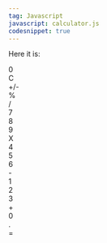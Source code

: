```yaml
---
tag: Javascript
javascript: calculator.js
codesnippet: true
---
```


Here it is:
<link href='http://fonts.googleapis.com/css?family=Roboto:400,100,300' rel='stylesheet' type='text/css'>
<style type="text/css">
/* prevent text highlighting on double click*/
#calc-wrapper {
	-webkit-touch-callout: none;
	-webkit-user-select: none;
	-khtml-user-select: none;
	-moz-user-select: none;
	-ms-user-select: none;
	user-select: none;
}

#calc-wrapper {
	border: 5px solid rgb(147, 147, 147);
	box-shadow: -11px 11px 15px #888;
	width: 261px;
	height: 431px;
	margin-left: 20px;
	cursor: pointer;
}

#screen-wrapper {
	width: 100%;
	background-color: black;	
	margin-right: 10px;
}

#calc-screen {
	margin-right: 20px;
	height: 105px;
	text-align: right;
	line-height: 110px;
	font-size: 45px;
	font-family: 'Roboto', sans-serif;
	font-weight: 300;
	color: #FFF;
}


/* for the numpad */
.num {
	margin: -1px;
	border: 1px solid rgba(0, 0, 0, 0.39);
	float: left;
	width: 65px;
	height: 65px;
	text-align: center;
	line-height: 65px;
	font-size: 30px;
	font-family: 'Roboto', sans-serif;
	font-weight: 300;
	color: #000;
	background-color: #F5F5F5;
}

.num:active {
	background-color: #D8D1D1;
}

.zero {
	width: 130px;
	text-align: left;
	text-indent: 25px;
}

.op {
	background-color: orange;
	color: #FFF;
}

.op:active {
	background-color: #FFCE33;
}	

/* Top 3 operators C, +/- and % */
.topOp {
	background-color: #E4E4E4;
}

#decimal {
	font-size: 50px;
	line-height: 50px;
}
</style>

<div id="calc-wrapper">
	<div id="screen-wrapper"><div id="calc-screen">0</div></div>
	<div id ="clearAll" class="num extra topOp">C</div><div id="plusMinus" class="num extra topOp number" value="-">+/-</div><div id="mod" class="num extra topOp">%</div><div id="divide" class="num op">/</div>
	<div id="seven" class="num number" value="7">7</div><div id="eight" class="num number" value="8">8</div><div id="nine" class="num number" value="9">9</div><div id="multiply" class="num op">X</div>
	<div id="four" class="num number" value="4">4</div><div id="five" class="num number" value="5">5</div><div id="six" class="num number" value="6">6</div><div id="minus" class="num op">-</div>
	<div id="one" class="num number" value="1">1</div><div id="two" class="num number" value="2">2</div><div id="three" class="num number" value="3">3</div><div id="plus" class="num op">+</div>
	<div id="zero" class="num zero number" value="0">0</div><div id="decimal" class="num number" value=".">.</div><div id="equals" class="num op">=</div>
</div>